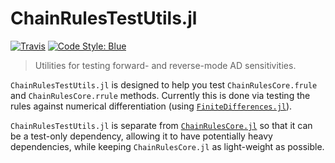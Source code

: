 # ChainRulesTestUtils.jl

[![Travis](https://travis-ci.org/JuliaDiff/ChainRulesTestUtils.jl.svg?branch=master)](https://travis-ci.org/JuliaDiff/ChainRulesTestUtils.jl)
[![Code Style: Blue](https://img.shields.io/badge/code%20style-blue-4495d1.svg)](https://github.com/invenia/BlueStyle)

> Utilities for testing forward- and reverse-mode AD sensitivities.

`ChainRulesTestUtils.jl` is designed to help you test `ChainRulesCore.frule` and `ChainRulesCore.rrule` methods.
Currently this is done via testing the rules against numerical differentiation (using [`FiniteDifferences.jl`](https://github.com/JuliaDiff/FiniteDifferences.jl)).

`ChainRulesTestUtils.jl` is separate from [`ChainRulesCore.jl`](https://github.com/JuliaDiff/ChainRulesCore.jl) so that it can be a test-only dependency, allowing it to have potentially heavy dependencies, while keeping `ChainRulesCore.jl` as light-weight as possible.
